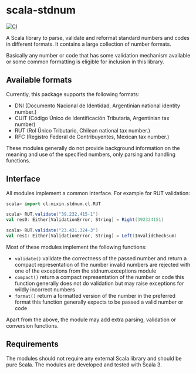 # scala-stdnum

[![CI](https://github.com/ppbustamante/scala-stdnum/actions/workflows/scala.yml/badge.svg)](https://github.com/ppbustamante/scala-stdnum/actions/workflows/scala.yml)

A Scala library to parse, validate and reformat standard numbers and codes in different formats. It contains a large collection of number formats.

Basically any number or code that has some validation mechanism available or some common formatting is eligible for inclusion in this library.

## Available formats

Currently, this package supports the following formats:

- DNI (Documento Nacional de Identidad, Argentinian national identity number.)
- CUIT (Código Único de Identificación Tributaria, Argentinian tax number)
- RUT (Rol Único Tributario, Chilean national tax number.)
- RFC (Registro Federal de Contribuyentes, Mexican tax number.)

These modules generally do not provide background information on the meaning and use of the specified numbers, only parsing and handling functions.

## Interface

All modules implement a common interface. For example for RUT validation:

```scala
scala> import cl.mixin.stdnum.cl.RUT

scala> RUT.validate("39.232.415-1")
val res0: Either[ValidationError, String] = Right(392324151)

scala> RUT.validate("23.431.324-3")
val res1: Either[ValidationError, String] = Left(InvalidChecksum)
```

Most of these modules implement the following functions:

- `validate()` validate the correctness of the passed number and return a compact representation of the number invalid
  numbers are rejected with one of the exceptions from the stdnum.exceptions module
- `compact()` return a compact representation of the number or code this function generally does not do validation but
  may raise exceptions for wildly incorrect numbers
- `format()` return a formatted version of the number in the preferred format this function generally expects to be
  passed a valid number or code

Apart from the above, the module may add extra parsing, validation or conversion functions.

## Requirements

The modules should not require any external Scala library and should be pure Scala. The modules are developed and tested with Scala 3.
